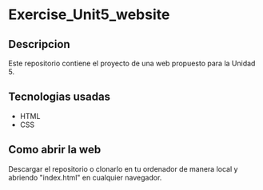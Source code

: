 # Exercise_Unit5_website

## Descripcion
Este repositorio contiene el proyecto de una web propuesto para la Unidad 5.

## Tecnologias usadas
- HTML
- CSS

## Como abrir la web
Descargar el repositorio o clonarlo en tu ordenador de manera local y abriendo "index.html" en cualquier navegador.
